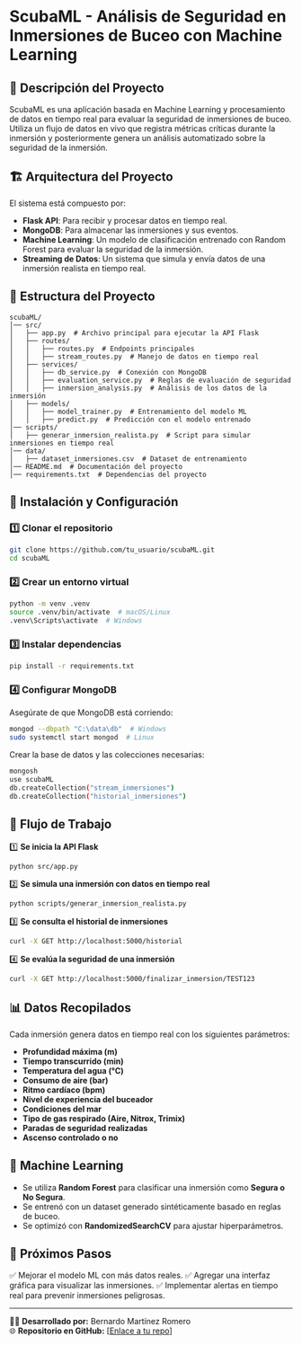 # ScubaML - Análisis de Seguridad en Inmersiones de Buceo con Machine Learning

## 📌 Descripción del Proyecto
ScubaML es una aplicación basada en Machine Learning y procesamiento de datos en tiempo real para evaluar la seguridad de inmersiones de buceo. Utiliza un flujo de datos en vivo que registra métricas críticas durante la inmersión y posteriormente genera un análisis automatizado sobre la seguridad de la inmersión.

## 🏗️ Arquitectura del Proyecto
El sistema está compuesto por:
- **Flask API**: Para recibir y procesar datos en tiempo real.
- **MongoDB**: Para almacenar las inmersiones y sus eventos.
- **Machine Learning**: Un modelo de clasificación entrenado con Random Forest para evaluar la seguridad de la inmersión.
- **Streaming de Datos**: Un sistema que simula y envía datos de una inmersión realista en tiempo real.

## 📂 Estructura del Proyecto
```
scubaML/
│── src/
│   ├── app.py  # Archivo principal para ejecutar la API Flask
│   ├── routes/
│   │   ├── routes.py  # Endpoints principales
│   │   ├── stream_routes.py  # Manejo de datos en tiempo real
│   ├── services/
│   │   ├── db_service.py  # Conexión con MongoDB
│   │   ├── evaluation_service.py  # Reglas de evaluación de seguridad
│   │   ├── inmersion_analysis.py  # Análisis de los datos de la inmersión
│   ├── models/
│   │   ├── model_trainer.py  # Entrenamiento del modelo ML
│   │   ├── predict.py  # Predicción con el modelo entrenado
│── scripts/
│   ├── generar_inmersion_realista.py  # Script para simular inmersiones en tiempo real
│── data/
│   ├── dataset_inmersiones.csv  # Dataset de entrenamiento
│── README.md  # Documentación del proyecto
│── requirements.txt  # Dependencias del proyecto
```

## 🚀 Instalación y Configuración
### **1️⃣ Clonar el repositorio**
```bash
git clone https://github.com/tu_usuario/scubaML.git
cd scubaML
```
### **2️⃣ Crear un entorno virtual**
```bash
python -m venv .venv
source .venv/bin/activate  # macOS/Linux
.venv\Scripts\activate  # Windows
```
### **3️⃣ Instalar dependencias**
```bash
pip install -r requirements.txt
```
### **4️⃣ Configurar MongoDB**
Asegúrate de que MongoDB está corriendo:
```bash
mongod --dbpath "C:\data\db"  # Windows
sudo systemctl start mongod  # Linux
```
Crear la base de datos y las colecciones necesarias:
```bash
mongosh
use scubaML
db.createCollection("stream_inmersiones")
db.createCollection("historial_inmersiones")
```

## 🌊 Flujo de Trabajo
1️⃣ **Se inicia la API Flask**
```bash
python src/app.py
```
2️⃣ **Se simula una inmersión con datos en tiempo real**
```bash
python scripts/generar_inmersion_realista.py
```
3️⃣ **Se consulta el historial de inmersiones**
```bash
curl -X GET http://localhost:5000/historial
```
4️⃣ **Se evalúa la seguridad de una inmersión**
```bash
curl -X GET http://localhost:5000/finalizar_inmersion/TEST123
```

## 📊 Datos Recopilados
Cada inmersión genera datos en tiempo real con los siguientes parámetros:
- **Profundidad máxima (m)**
- **Tiempo transcurrido (min)**
- **Temperatura del agua (°C)**
- **Consumo de aire (bar)**
- **Ritmo cardíaco (bpm)**
- **Nivel de experiencia del buceador**
- **Condiciones del mar**
- **Tipo de gas respirado (Aire, Nitrox, Trimix)**
- **Paradas de seguridad realizadas**
- **Ascenso controlado o no**

## 🧠 Machine Learning
- Se utiliza **Random Forest** para clasificar una inmersión como **Segura o No Segura**.
- Se entrenó con un dataset generado sintéticamente basado en reglas de buceo.
- Se optimizó con **RandomizedSearchCV** para ajustar hiperparámetros.

## 📌 Próximos Pasos
✅ Mejorar el modelo ML con más datos reales.
✅ Agregar una interfaz gráfica para visualizar las inmersiones.
✅ Implementar alertas en tiempo real para prevenir inmersiones peligrosas.

---

👨‍💻 **Desarrollado por:** Bernardo Martínez Romero  
🌐 **Repositorio en GitHub:** [[Enlace a tu repo](https://github.com/Husky34Dev/SCUBAML)]